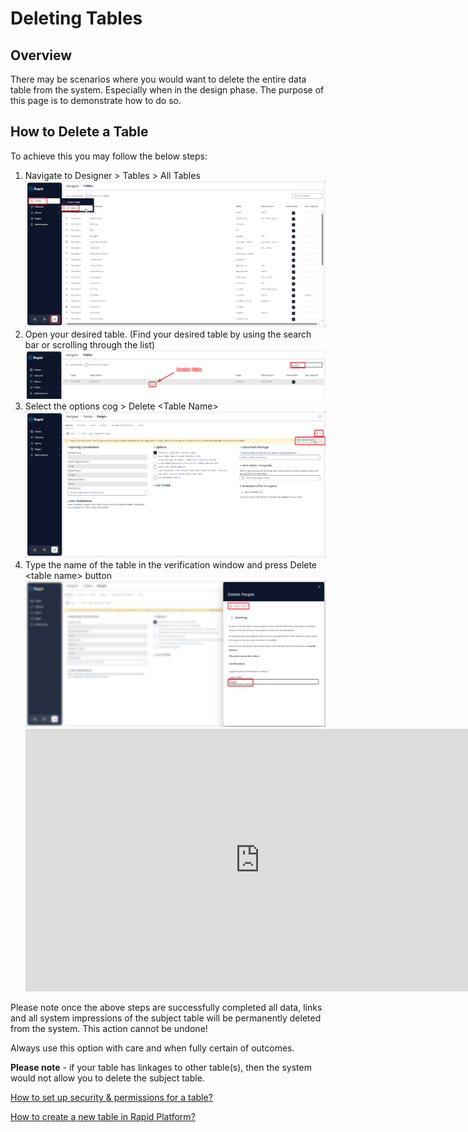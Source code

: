 # Deleting Tables

## Overview

There may be scenarios where you would want to delete the entire data table from the system. Especially when in the design phase. The purpose of this page is to demonstrate how to do so.

## How to Delete a Table

To achieve this you may follow the below steps:

1. Navigate to Designer &gt; Tables &gt; All Tables  
   ![Navigate to designer](../NavigateToDesignerTablesAllTablesImg.png)
2. Open your desired table. (Find your desired table by using the search bar or scrolling through the list)  
    ![Open Your Desired Table](../OpenYourDesiredTable.png)
3. Select the options cog &gt; Delete &lt;Table Name&gt;
    ![Select the options cog and press delete](SelectDeleteUnderCog.png)
4. Type the name of the table in the verification window and press Delete &lt;table name&gt; button
  ![Delete Confirm Page](DeleteConfirmPage.png)
    <iframe allowfullscreen="allowfullscreen" frameborder="0" height="420" src="https://www.youtube.com/embed/peq34Uhzmqs?si=Q_Ca01NP5P7fN9Yx" title="YouTube video player" width="750"></iframe>

Please note once the above steps are successfully completed all data, links and all system impressions of the subject table will be permanently deleted from the system. This action cannot be undone!

Always use this option with care and when fully certain of outcomes.

**Please note** - if your table has linkages to other table(s), then the system would not allow you to delete the subject table.

[How to set up security &amp; permissions for a table? ](https://docs.rapidplatform.com/books/experiences/page/how-to-set-up-security-permissions-for-a-table "How to set up security & permissions for a table?")

[How to create a new table in Rapid Platform?](https://docs.rapidplatform.com/books/experiences/page/how-to-create-a-new-data-table-in-designer "How to create a new data table in Designer?")

